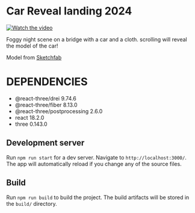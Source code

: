 # Car Reveal landing 2024

[![Watch the video](https://raw.githubusercontent.com/Adrianprz/bmw-reveal/master/wall.png?token)](https://github.com/Adrianprz/bmw-reveal/blob/master/bmw.mp4)

Foggy night scene on a bridge with a car and a cloth. scrolling will reveal the model of the car! 

Model from [Sketchfab](https://skfb.ly/oOtZD) 

# DEPENDENCIES

- @react-three/drei 9.74.6
- @react-three/fiber 8.13.0
- @react-three/postprocessing 2.6.0
- react 18.2.0
- three 0.143.0

## Development server

Run `npm run start` for a dev server. Navigate to `http://localhost:3000/`. The app will automatically reload if you change any of the source files.

## Build

Run `npm run build` to build the project. The build artifacts will be stored in the `build/` directory.
